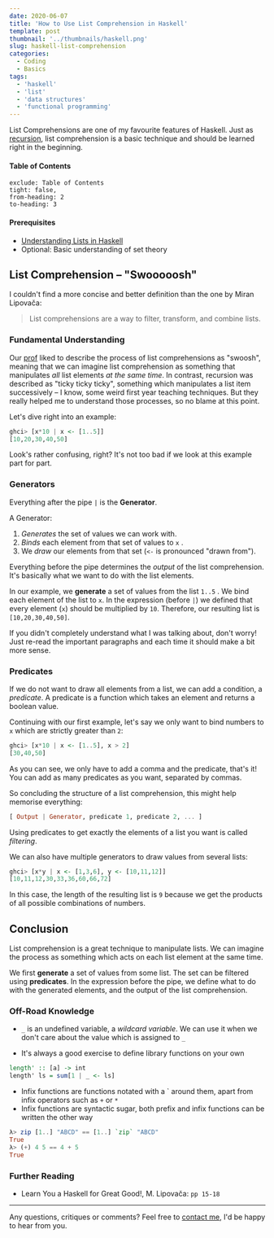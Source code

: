 ```yaml
---
date: 2020-06-07
title: 'How to Use List Comprehension in Haskell'
template: post
thumbnail: '../thumbnails/haskell.png'
slug: haskell-list-comprehension
categories:
  - Coding
  - Basics
tags:
  - 'haskell'
  - 'list'
  - 'data structures'
  - 'functional programming'
---
```


List Comprehensions are one of my favourite features of Haskell. Just as [recursion](http://learnyouahaskell.com/recursion), list comprehension is a basic technique and should be learned right in the 
beginning.

#### Table of Contents

```toc
exclude: Table of Contents
tight: false,
from-heading: 2
to-heading: 3
```

#### Prerequisites

- [Understanding Lists in Haskell](/haskell-understanding-lists/)
- Optional: Basic understanding of set theory

## List Comprehension – "Swooooosh"

I couldn't find a more concise and better definition than the one by Miran Lipovača: 

> List comprehensions are a way to filter, transform, and combine lists.

### Fundamental Understanding

Our [prof](https://en.wikipedia.org/wiki/Philip_Wadler) liked to describe the process of list comprehensions as "swoosh", meaning that we can imagine list comprehension as something that manipulates *all* list elements *at the same time*. In contrast, recursion was described as "ticky ticky ticky", something which manipulates a list item successively – I know, some weird first year teaching techniques. But they really helped me to understand those processes, so no blame at this point.

Let's dive right into an example:

```haskell
ghci> [x*10 | x <- [1..5]]
[10,20,30,40,50]
```

Look's rather confusing, right? It's not too bad if we look at this example part for part.

### Generators

Everything after the pipe `|` is the **Generator**.

A Generator:
1. *Generates* the set of values we can work with.
2. *Binds* each element from that set of values to `x` .
3. We *draw* our elements from that set (`<-` is pronounced "drawn from").

Everything before the pipe determines the *output* of the list comprehension. It's basically what we want to do with the list elements.

In our example, we **generate** a set of values from the list `1..5` . We bind each element of the list to `x`. In the expression (before `|`) we defined that every element (`x`) should be multiplied by `10`. Therefore, our resulting list is `[10,20,30,40,50]`.

If you didn't completely understand what I was talking about, don't worry! Just re-read the important paragraphs and each time it should make a bit more sense.

### Predicates

If we do not want to draw all elements from a list, we can add a condition, a *predicate*. A predicate is a function which takes an element and returns a boolean value.

Continuing with our first example, let's say we only want to bind numbers to `x` which are strictly greater than `2`:

```haskell
ghci> [x*10 | x <- [1..5], x > 2]
[30,40,50]
```

As you can see, we only have to add a comma and the predicate, that's it! You can add as many predicates as you want, separated by commas.

So concluding the structure of a list comprehension, this might help memorise everything:

```haskell
[ Output | Generator, predicate 1, predicate 2, ... ]
```

Using predicates to get exactly the elements of a list you want is called *filtering*.

We can also have multiple generators to draw values from several lists:

```haskell
ghci> [x*y | x <- [1,3,6], y <- [10,11,12]]
[10,11,12,30,33,36,60,66,72]
```

In this case, the length of the resulting list is `9` because we get the products of all possible combinations of numbers.

## Conclusion

List comprehension is a great technique to manipulate lists. We can imagine the process as something which acts on each list element at the same time.

We first **generate** a set of values from some list. The set can be filtered using **predicates**. In the expression before the pipe, we define what to do with the generated elements, and the output of the list comprehension.

### Off-Road Knowledge


- `_` is an undefined variable, a *wildcard variable*. We can use it when we don't care about the value which is assigned to `_`

- It's always a good exercise to define library functions on your own
```haskell
length' :: [a] -> int
length' ls = sum[1 | _ <- ls]
```

- Infix functions are functions notated with a \` around them, apart from infix operators such as `+` or `*`
- Infix functions are syntactic sugar, both prefix and infix functions can be written the other way
```haskell
λ> zip [1..] "ABCD" == [1..] `zip` "ABCD"
True
λ> (+) 4 5 == 4 + 5
True
```

### Further Reading

- Learn You a Haskell for Great Good!, M. Lipovača: `pp 15-18`
<!-- [Understanding Recursion in Haskell](/haskell-understanding-recursion/) -->

---

Any questions, critiques or comments? Feel free to [contact me](/contact/), I'd be happy to hear from you.